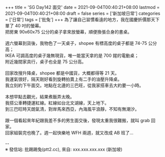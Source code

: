 +++
title = 'SG Day142 面交'
date = 2021-09-04T00:40:21+08:00
lastmod = 2021-09-04T00:40:21+08:00
draft = false
series = ['新加坡日常']
categories = ['日常']
tags = ['批兔']
+++
為了讓自己習慣看遠的地方，我在國慶折價那天下單了 40 吋的螢幕。<br>
把房東 90x60x75 公分的桌子拿來放螢幕，順便換張合身的書桌。<br>
<br>
週六螢幕到貨後，我物色了一天桌子，shopee 有標高度的桌子都是 74-75 公分高；<br>
IKEA 可調高度的桌子幾無現貨，唯一能當天拿的是 700 鍟的電動桌；<br>
附近幾間家具行，桌子也全是 75 公分高。<br>
<br>
回家改搜升降桌，shopee 都是中國貨，大概都得等 21 天。<br>
我運氣很好，隔天剛好看到旋轉拍賣上有二手的油壓升降桌。<br>
我立刻約下午面交。地點在北邊的三巴旺，從我家搭車去大約要一小時。<br>
<br>
本想早點去觀光，結果煮飯弄太晚。<br>
我搭公車轉捷運紅線。紅線如台北文湖線，天上地下。<br>
到三巴旺時天朗氣清，對岸馬來西亞，內海風平浪靜，不知有無潮汐。<br>
<br>
跟一個看起來年紀跟我差不多的男生面交後，發現太重我很難搬，就叫 grab 回家。<br>
回家組裝完也晚了。週一起快樂地 WFH 兩週，就又改成 AB 班了…<br>
<br>
--<br>
※ 發信站: 批踢踢兔(ptt2.cc), 來自: xxx.xxx.xxx.xxx (新加坡)<br>
